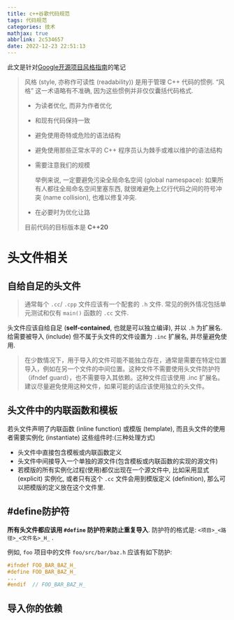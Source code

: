 ```yaml
---
title: c++谷歌代码规范
tags: 代码规范
categories: 技术
mathjax: true
abbrlink: 2c534657
date: 2022-12-23 22:51:13
---
```


此文是针对[Google开源项目风格指南](https://zh-google-styleguide.readthedocs.io/en/latest/google-cpp-styleguide/)的笔记

<!-- more -->

> 风格 (style, 亦称作可读性 (readability)) 是用于管理 C++ 代码的惯例. “风格” 这一术语略有不准确, 因为这些惯例并非仅仅囊括代码格式.
>
> - 为读者优化, 而非为作者优化
>
> - 和现有代码保持一致
>
> - 避免使用奇特或危险的语法结构
>
> - 避免使用那些正常水平的 C++ 程序员认为棘手或难以维护的语法结构
>
> - 需要注意我们的规模
>
>   举例来说, 一定要避免污染全局命名空间 (global namespace): 如果所有人都往全局命名空间里塞东西, 就很难避免上亿行代码之间的符号冲突 (name collision), 也难以修复冲突.
>
> - 在必要时为优化让路
>
> 目前代码的目标版本是 **C++20**

# 头文件相关

## 自给自足的头文件

> 通常每个 `.cc`/ `.cpp` 文件应该有一个配套的 `.h` 文件. 常见的例外情况包括单元测试和仅有 `main()` 函数的 `.cc` 文件.

头文件应该自给自足 (**self-contained**, 也就是可以独立编译), 并以 `.h` 为扩展名. 给需要被导入 (include) 但不属于头文件的文件设置为 `.inc` 扩展名, 并尽量避免使用.

> 在少数情况下，用于导入的文件可能不能独立存在，通常是需要在特定位置导入，例如在另一个文件的中间位置。这种文件不需要使用头文件防护符（ifndef guard），也不需要导入其依赖。这种文件应该使用 .inc 扩展名。建议尽量避免使用这种文件，如果可能的话应该使用独立的头文件。

## 头文件中的内联函数和模板

若头文件声明了内联函数 (inline function) 或模版 (template), 而且头文件的使用者需要实例化 (instantiate) 这些组件时:(三种处理方式)

- 头文件中直接包含模板或内联函数定义
- 头文件中间接导入一个单独的源文件(包含模板或内联函数的实现的源文件)
- 若模版的所有实例化过程(使用)都仅出现在一个源文件中, 比如采用显式 (explicit) 实例化, 或者只有这个 `.cc` 文件会用到模版定义 (definition), 那么可以把模版的定义放在这个文件里.

## #define防护符

**所有头文件都应该用 `#define` 防护符来防止重复导入**. 防护符的格式是: `<项目>_<路径>_<文件名>_H_` .

例如, `foo` 项目中的文件 `foo/src/bar/baz.h` 应该有如下防护:

```cpp
#ifndef FOO_BAR_BAZ_H_
#define FOO_BAR_BAZ_H_
...
#endif  // FOO_BAR_BAZ_H_
```

## 导入你的依赖

